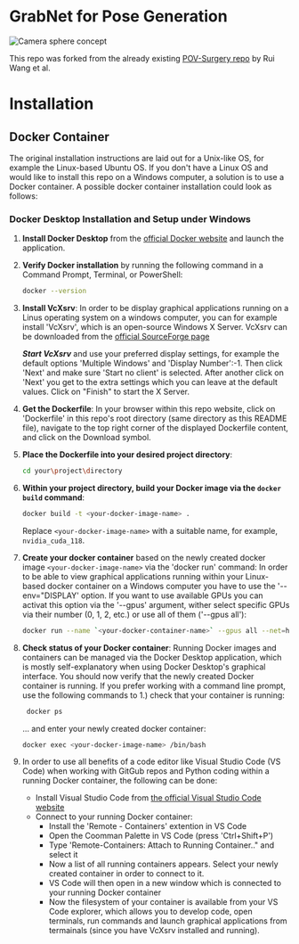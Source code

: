 # GrabNet for Pose Generation

![Camera sphere concept](assets/images/camera_sphere.gif)

This repo was forked from the already existing [POV-Surgery repo](https://github.com/BatFaceWayne/POV_Surgery) by Rui Wang et al. 

# Installation 

## Docker Container

The original installation instructions are laid out for a Unix-like OS, for example the Linux-based Ubuntu OS. 
If you don't have a Linux OS and would like to install this repo on a Windows computer, a solution is to use a Docker container. 
A possible docker container installation could look as follows: 

### Docker Desktop Installation and Setup under Windows

1. **Install Docker Desktop** from the [official Docker website](https://www.docker.com/products/docker-desktop/) and launch the application.

2. **Verify Docker installation** by running the following command in a Command Prompt, Terminal, or PowerShell:
    ```sh
    docker --version
    ```

3. **Install VcXsrv**: In order to be display graphical applications running on a Linus operating system on a windows computer, you can for example install 'VcXsrv', which is an open-source Windows X Server.
                       VcXsrv can be downloaded from the [official SourceForge page](https://sourceforge.net/projects/vcxsrv/)
   
     ***Start VcXsrv*** and use your preferred display settings, for example the default options 'Multiple Windows' and 'Display Number':-1. Then click 'Next' and make sure 'Start no client' is selected. After another click on 'Next' you get to the extra settings which you can leave at the default values. Click on "Finish" to start the X Server.
        
   
5. **Get the Dockerfile**: In your browser within this repo website, click on 'Dockerfile' in this repo's root directory (same directory as this README file), navigate to the top right corner of the displayed Dockerfile content, and click on the Download symbol.

6. **Place the Dockerfile into your desired project directory**:
    ```sh
    cd your\project\directory
    ```

7. **Within your project directory, build your Docker image via the `docker build` command**:
    ```sh
    docker build -t <your-docker-image-name> .
    ```
    Replace `<your-docker-image-name>` with a suitable name, for example, `nvidia_cuda_118`. 

8. **Create your docker container** based on the newly created docker image `<your-docker-image-name>` via the 'docker run' command: In order to be able to view graphical applications running within your Linux-based docker container on a Windows computer you have to use the '--env="DISPLAY' option.
   If you want to use available GPUs you can activat this option via the '--gpus' argument, wither select specific GPUs via their number (0, 1, 2, etc.) or use all of them ('--gpus all'): 
    ```sh
   docker run --name `<your-docker-container-name>` --gpus all --net=host --env="DISPLAY" -it `<your-docker-image-name>`
   ```

9. **Check status of your Docker container**: Running Docker images and containers can be managed via the Docker Desktop application, which is mostly self-explanatory when using Docker Desktop's graphical interface. You should now verify that the newly created Docker container is running.
    If you prefer working with a command line prompt, use the following commands to 1.) check that your container is running:
     ```sh
      docker ps
    ```
    ... and enter your newly created docker container:
    ```sh
    docker exec <your-docker-image-name> /bin/bash
    ```
11. In order to use all benefits of a code editor like Visual Studio Code (VS Code) when working with GitGub repos and Python coding within a running Docker container, the following can be done:
     * Install Visual Studio Code from [the official Visual Studio Code website](https://code.visualstudio.com/)
     * Connect to your running Docker container:
       - Install the 'Remote - Containers' extention in VS Code
       - Open the Coomman Palette in VS Code (press 'Ctrl+Shift+P')
       - Type 'Remote-Containers: Attach to Running Container.." and select it
       - Now a list of all running containers appears. Select your newly created container in order to connect to it.
       - VS Code will then open in a new window which is connected to your running Docker container
       - Now the filesystem of your container is available from your VS Code explorer, which allows you to develop code, open terminals, run commands and launch graphical applications from termainals (since you have VcXsrv installed and running). 





